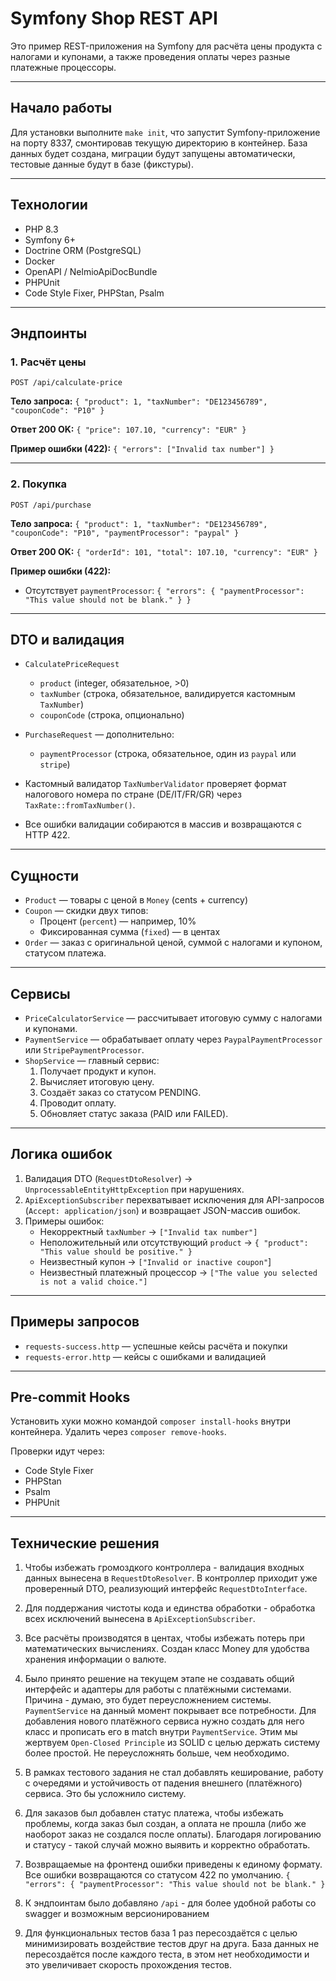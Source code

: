 # Symfony Shop REST API

Это пример REST-приложения на Symfony для расчёта цены продукта с налогами и купонами, а также проведения оплаты через разные платежные процессоры.

---

## Начало работы

Для установки выполните `make init`, что запустит Symfony-приложение на порту 8337, смонтировав текущую директорию в контейнер.
База данных будет создана, миграции будут запущены автоматически, тестовые данные будут в базе (фикстуры).

---

## Технологии

- PHP 8.3
- Symfony 6+
- Doctrine ORM (PostgreSQL)
- Docker
- OpenAPI / NelmioApiDocBundle
- PHPUnit
- Code Style Fixer, PHPStan, Psalm

---

## Эндпоинты

### 1. Расчёт цены

`POST /api/calculate-price`

**Тело запроса:**
`{ "product": 1, "taxNumber": "DE123456789", "couponCode": "P10" }`

**Ответ 200 OK:**
`{ "price": 107.10, "currency": "EUR" }`

**Пример ошибки (422):**
`{ "errors": ["Invalid tax number"] }`

---

### 2. Покупка

`POST /api/purchase`

**Тело запроса:**
`{ "product": 1, "taxNumber": "DE123456789", "couponCode": "P10", "paymentProcessor": "paypal" }`

**Ответ 200 OK:**
`{ "orderId": 101, "total": 107.10, "currency": "EUR" }`

**Пример ошибки (422):**
- Отсутствует `paymentProcessor`: `{ "errors": { "paymentProcessor": "This value should not be blank." } }`

---

## DTO и валидация

- `CalculatePriceRequest`
    - `product` (integer, обязательное, >0)
    - `taxNumber` (строка, обязательное, валидируется кастомным `TaxNumber`)
    - `couponCode` (строка, опционально)

- `PurchaseRequest` — дополнительно:
    - `paymentProcessor` (строка, обязательное, один из `paypal` или `stripe`)

- Кастомный валидатор `TaxNumberValidator` проверяет формат налогового номера по стране (DE/IT/FR/GR) через `TaxRate::fromTaxNumber()`.
- Все ошибки валидации собираются в массив и возвращаются с HTTP 422.

---

## Сущности

- `Product` — товары с ценой в `Money` (cents + currency)
- `Coupon` — скидки двух типов:
    - Процент (`percent`) — например, 10%
    - Фиксированная сумма (`fixed`) — в центах
- `Order` — заказ с оригинальной ценой, суммой с налогами и купоном, статусом платежа.

---

## Сервисы

- `PriceCalculatorService` — рассчитывает итоговую сумму с налогами и купонами.
- `PaymentService` — обрабатывает оплату через `PaypalPaymentProcessor` или `StripePaymentProcessor`.
- `ShopService` — главный сервис:
    1. Получает продукт и купон.
    2. Вычисляет итоговую цену.
    3. Создаёт заказ со статусом PENDING.
    4. Проводит оплату.
    5. Обновляет статус заказа (PAID или FAILED).

---

## Логика ошибок

1. Валидация DTO (`RequestDtoResolver`) → `UnprocessableEntityHttpException` при нарушениях.
2. `ApiExceptionSubscriber` перехватывает исключения для API-запросов (`Accept: application/json`) и возвращает JSON-массив ошибок.
3. Примеры ошибок:
    - Некорректный `taxNumber` → `["Invalid tax number"]`
    - Неположительный или отсутствующий `product` → `{ "product": "This value should be positive." }`
    - Неизвестный купон → `["Invalid or inactive coupon"`]
    - Неизвестный платежный процессор → `["The value you selected is not a valid choice."]`

---

## Примеры запросов

- `requests-success.http` — успешные кейсы расчёта и покупки
- `requests-error.http` — кейсы с ошибками и валидацией

---

## Pre-commit Hooks

Установить хуки можно командой `composer install-hooks` внутри контейнера.
Удалить через `composer remove-hooks`.

Проверки идут через:
- Code Style Fixer
- PHPStan
- Psalm
- PHPUnit

---

## Технические решения

1. Чтобы избежать громоздкого контроллера - валидация входных данных вынесена в `RequestDtoResolver`.
В контроллер приходит уже проверенный DTO, реализующий интерфейс `RequestDtoInterface`.
2. Для поддержания чистоты кода и единства обработки - обработка всех исключений вынесена в `ApiExceptionSubscriber`.
3. Все расчёты производятся в центах, чтобы избежать потерь при математических вычислениях.
Создан класс Money для удобства хранения информации о валюте.
4. Было принято решение на текущем этапе не создавать общий интерфейс и адаптеры для работы с платёжными системами.
Причина - думаю, это будет переусложнением системы.
`PaymentService` на данный момент покрывает все потребности.
Для добавления нового платёжного сервиса нужно создать для него класс и прописать его в match внутри `PaymentService`.
Этим мы жертвуем `Open-Closed Principle` из SOLID с целью держать систему более простой. Не переусложнять больше, чем необходимо.

5. В рамках тестового задания не стал добавлять кеширование, работу с очередями и устойчивость от падения внешнего (платёжного) сервиса.
Это бы усложнило систему.
6. Для заказов был добавлен статус платежа, чтобы избежать проблемы, когда заказ был создан, а оплата не прошла (либо же наоборот заказ не создался после оплаты).
Благодаря логированию и статусу - такой случай можно выявить и корректно обработать.
7. Возвращаемые на фронтенд ошибки приведены к единому формату. Все ошибки возвращаются со статусом 422 по умолчанию.
`{ "errors": { "paymentProcessor": "This value should not be blank." }`
8. К эндпоинтам было добавляно `/api` - для более удобной работы со swagger и возможным версионированием
9. Для функциональных тестов база 1 раз пересоздаётся с целью минимизировать воздействие тестов друг на друга.
База данных не пересоздаётся после каждого теста, в этом нет необходимости и это увеличивает скорость прохождения тестов.